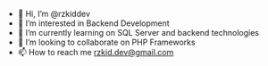 - 👋 Hi, I’m @rzkiddev
- 👀 I’m interested in Backend Development
- 🌱 I’m currently learning on SQL Server and backend technologies
- 💞️ I’m looking to collaborate on PHP Frameworks 
- 📫 How to reach me rzkid.dev@gmail.com

<!---
rzkiddev/rzkiddev is a ✨ special ✨ repository because its `README.md` (this file) appears on your GitHub profile.
You can click the Preview link to take a look at your changes.
--->
